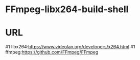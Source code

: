 # FFmpeg-libx264-build-shell
# URL
#1 libx264:https://www.videolan.org/developers/x264.html
#1 ffmpeg:https://github.com/FFmpeg/FFmpeg
